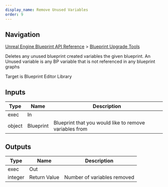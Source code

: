 ```yaml
---
display_name: Remove Unused Variables
order: 9
---
```

## Navigation

[Unreal Engine Blueprint API Reference](https://dev.epicgames.com/documentation/en-us/unreal-engine/BlueprintAPI) > [Blueprint Upgrade Tools](https://dev.epicgames.com/documentation/en-us/unreal-engine/BlueprintAPI/BlueprintUpgradeTools)

Deletes any unused blueprint created variables the given blueprint.
An Unused variable is any BP variable that is not referenced in any
blueprint graphs

Target is Blueprint Editor Library

## Inputs

| Type | Name | Description |
| --- | --- | --- |
| exec | In |  |
| object | Blueprint | Blueprint that you would like to remove variables from |

## Outputs

| Type | Name | Description |
| --- | --- | --- |
| exec | Out |  |
| integer | Return Value | Number of variables removed |

